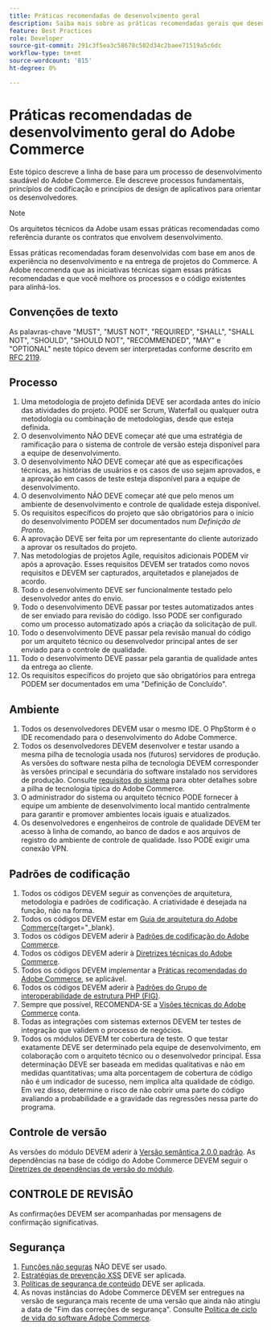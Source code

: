 ```yaml
---
title: Práticas recomendadas de desenvolvimento geral
description: Saiba mais sobre as práticas recomendadas gerais que desenvolvem projetos do Adobe Commerce.
feature: Best Practices
role: Developer
source-git-commit: 291c3f5ea3c58678c502d34c2baee71519a5c6dc
workflow-type: tm+mt
source-wordcount: '815'
ht-degree: 0%

---
```



# Práticas recomendadas de desenvolvimento geral do Adobe Commerce

Este tópico descreve a linha de base para um processo de desenvolvimento saudável do Adobe Commerce. Ele descreve processos fundamentais, princípios de codificação e princípios de design de aplicativos para orientar os desenvolvedores.

>[!NOTE]
>
>Os arquitetos técnicos da Adobe usam essas práticas recomendadas como referência durante os contratos que envolvem desenvolvimento.

Essas práticas recomendadas foram desenvolvidas com base em anos de experiência no desenvolvimento e na entrega de projetos do Commerce. A Adobe recomenda que as iniciativas técnicas sigam essas práticas recomendadas e que você melhore os processos e o código existentes para alinhá-los.

## Convenções de texto

As palavras-chave &quot;MUST&quot;, &quot;MUST NOT&quot;, &quot;REQUIRED&quot;, &quot;SHALL&quot;, &quot;SHALL NOT&quot;, &quot;SHOULD&quot;, &quot;SHOULD NOT&quot;, &quot;RECOMMENDED&quot;, &quot;MAY&quot; e &quot;OPTIONAL&quot; neste tópico devem ser interpretadas conforme descrito em [RFC 2119](https://datatracker.ietf.org/doc/html/rfc2119).

## Processo

1. Uma metodologia de projeto definida DEVE ser acordada antes do início das atividades do projeto. PODE ser Scrum, Waterfall ou qualquer outra metodologia ou combinação de metodologias, desde que esteja definida.
1. O desenvolvimento NÃO DEVE começar até que uma estratégia de ramificação para o sistema de controle de versão esteja disponível para a equipe de desenvolvimento.
1. O desenvolvimento NÃO DEVE começar até que as especificações técnicas, as histórias de usuários e os casos de uso sejam aprovados, e a aprovação em casos de teste esteja disponível para a equipe de desenvolvimento.
1. O desenvolvimento NÃO DEVE começar até que pelo menos um ambiente de desenvolvimento e controle de qualidade esteja disponível.
1. Os requisitos específicos do projeto que são obrigatórios para o início do desenvolvimento PODEM ser documentados num _Definição de Pronto_.
1. A aprovação DEVE ser feita por um representante do cliente autorizado a aprovar os resultados do projeto.
1. Nas metodologias de projetos Agile, requisitos adicionais PODEM vir após a aprovação. Esses requisitos DEVEM ser tratados como novos requisitos e DEVEM ser capturados, arquitetados e planejados de acordo.
1. Todo o desenvolvimento DEVE ser funcionalmente testado pelo desenvolvedor antes do envio.
1. Todo o desenvolvimento DEVE passar por testes automatizados antes de ser enviado para revisão do código. Isso PODE ser configurado como um processo automatizado após a criação da solicitação de pull.
1. Todo o desenvolvimento DEVE passar pela revisão manual do código por um arquiteto técnico ou desenvolvedor principal antes de ser enviado para o controle de qualidade.
1. Todo o desenvolvimento DEVE passar pela garantia de qualidade antes da entrega ao cliente.
1. Os requisitos específicos do projeto que são obrigatórios para entrega PODEM ser documentados em uma &quot;Definição de Concluído&quot;.

## Ambiente

1. Todos os desenvolvedores DEVEM usar o mesmo IDE. O PhpStorm é o IDE recomendado para o desenvolvimento do Adobe Commerce.
1. Todos os desenvolvedores DEVEM desenvolver e testar usando a mesma pilha de tecnologia usada nos (futuros) servidores de produção. As versões do software nesta pilha de tecnologia DEVEM corresponder às versões principal e secundária do software instalado nos servidores de produção. Consulte [requisitos do sistema](../../../installation/system-requirements.md) para obter detalhes sobre a pilha de tecnologia típica do Adobe Commerce.
1. O administrador do sistema ou arquiteto técnico PODE fornecer à equipe um ambiente de desenvolvimento local mantido centralmente para garantir e promover ambientes locais iguais e atualizados.
1. Os desenvolvedores e engenheiros de controle de qualidade DEVEM ter acesso à linha de comando, ao banco de dados e aos arquivos de registro do ambiente de controle de qualidade. Isso PODE exigir uma conexão VPN.

## Padrões de codificação

1. Todos os códigos DEVEM seguir as convenções de arquitetura, metodologia e padrões de codificação. A criatividade é desejada na função, não na forma.
1. Todos os códigos DEVEM estar em [Guia de arquitetura do Adobe Commerce](https://developer.adobe.com/commerce/php/architecture/){target="_blank}.
1. Todos os códigos DEVEM aderir à [Padrões de codificação do Adobe Commerce](https://developer.adobe.com/commerce/php/coding-standards/).
1. Todos os códigos DEVEM aderir à [Diretrizes técnicas do Adobe Commerce](https://developer.adobe.com/commerce/php/coding-standards/technical-guidelines/).
1. Todos os códigos DEVEM implementar a [Práticas recomendadas do Adobe Commerce](../phases.md), se aplicável.
1. Todos os códigos DEVEM aderir à [Padrões do Grupo de interoperabilidade de estrutura PHP (FIG)](https://www.php-fig.org/).
1. Sempre que possível, RECOMENDA-SE a [Visões técnicas do Adobe Commerce](https://developer.adobe.com/commerce/php/architecture/technical-vision/) conta.
1. Todas as integrações com sistemas externos DEVEM ter testes de integração que validem o processo de negócios.
1. Todos os módulos DEVEM ter cobertura de teste. O que testar exatamente DEVE ser determinado pela equipe de desenvolvimento, em colaboração com o arquiteto técnico ou o desenvolvedor principal. Essa determinação DEVE ser baseada em medidas qualitativas e não em medidas quantitativas; uma alta porcentagem de cobertura de código não é um indicador de sucesso, nem implica alta qualidade de código. Em vez disso, determine o risco de não cobrir uma parte do código avaliando a probabilidade e a gravidade das regressões nessa parte do programa.

## Controle de versão

As versões do módulo DEVEM aderir à [Versão semântica 2.0.0 padrão](https://semver.org/).
As dependências na base de código do Adobe Commerce DEVEM seguir o [Diretrizes de dependências de versão do módulo](https://developer.adobe.com/commerce/php/development/versioning/dependencies/).

## CONTROLE DE REVISÃO

As confirmações DEVEM ser acompanhadas por mensagens de confirmação significativas.

## Segurança

1. [Funções não seguras](https://developer.adobe.com/commerce/php/development/security/non-secure-functions/) NÃO DEVE ser usado.
1. [Estratégias de prevenção XSS](https://developer.adobe.com/commerce/php/development/security/cross-site-scripting/) DEVE ser aplicada.
1. [Políticas de segurança de conteúdo](https://developer.adobe.com/commerce/php/development/security/content-security-policies/) DEVE ser aplicada.
1. As novas instâncias do Adobe Commerce DEVEM ser entregues na versão de segurança mais recente de uma versão que ainda não atingiu a data de &quot;Fim das correções de segurança&quot;. Consulte [Política de ciclo de vida do software Adobe Commerce](../../../release/lifecycle-policy.md).
